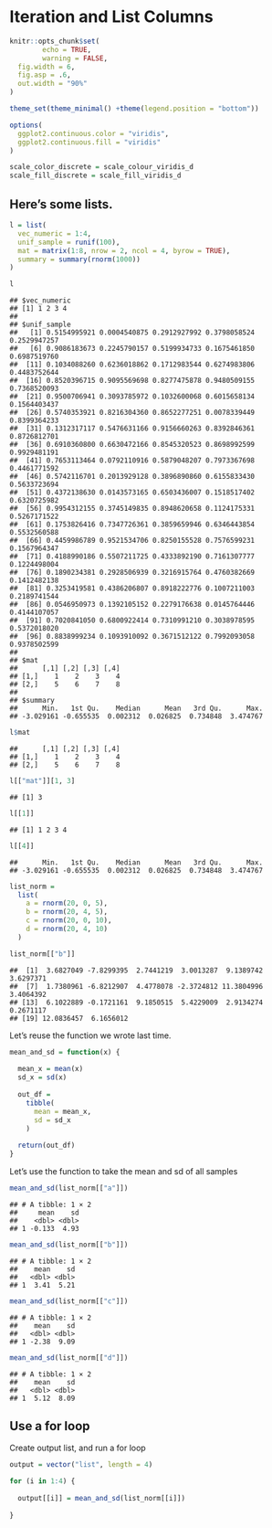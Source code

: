 Iteration and List Columns
================

``` r
knitr::opts_chunk$set(
        echo = TRUE,
        warning = FALSE,
  fig.width = 6,
  fig.asp = .6,
  out.width = "90%"
)

theme_set(theme_minimal() +theme(legend.position = "bottom"))

options(
  ggplot2.continuous.color = "viridis",
  ggplot2.continuous.fill = "viridis"
)

scale_color_discrete = scale_colour_viridis_d
scale_fill_discrete = scale_fill_viridis_d
```

## Here’s some lists.

``` r
l = list(
  vec_numeric = 1:4,
  unif_sample = runif(100),
  mat = matrix(1:8, nrow = 2, ncol = 4, byrow = TRUE),
  summary = summary(rnorm(1000))
)

l
```

    ## $vec_numeric
    ## [1] 1 2 3 4
    ## 
    ## $unif_sample
    ##   [1] 0.5154995921 0.0004540875 0.2912927992 0.3798058524 0.2529947257
    ##   [6] 0.9086183673 0.2245790157 0.5199934733 0.1675461850 0.6987519760
    ##  [11] 0.1034088260 0.6236018862 0.1712983544 0.6274983806 0.4483752644
    ##  [16] 0.8520396715 0.9095569698 0.8277475878 0.9480509155 0.7368520093
    ##  [21] 0.9500706941 0.3093785972 0.1032600068 0.6015658134 0.1564403437
    ##  [26] 0.5740353921 0.8216304360 0.8652277251 0.0078339449 0.8399364233
    ##  [31] 0.1312317117 0.5476631166 0.9156660263 0.8392846361 0.8726812701
    ##  [36] 0.6910360800 0.6630472166 0.8545320523 0.8698992599 0.9929481191
    ##  [41] 0.7653113464 0.0792110916 0.5879048207 0.7973367698 0.4461771592
    ##  [46] 0.5742116701 0.2013929128 0.3896890860 0.6155833430 0.5633723694
    ##  [51] 0.4372138630 0.0143573165 0.6503436007 0.1518517402 0.6320725982
    ##  [56] 0.9954312155 0.3745149835 0.8948620658 0.1124175331 0.5267171522
    ##  [61] 0.1753826416 0.7347726361 0.3859659946 0.6346443854 0.5532560588
    ##  [66] 0.4459986789 0.9521534706 0.8250155528 0.7576599231 0.1567964347
    ##  [71] 0.4188990186 0.5507211725 0.4333892190 0.7161307777 0.1224498004
    ##  [76] 0.1890234381 0.2928506939 0.3216915764 0.4760382669 0.1412482138
    ##  [81] 0.3253419581 0.4386206807 0.8918222776 0.1007211003 0.2189741544
    ##  [86] 0.0546950973 0.1392105152 0.2279176638 0.0145764446 0.4144107057
    ##  [91] 0.7020841050 0.6800922414 0.7310991210 0.3038978595 0.5372018020
    ##  [96] 0.8838999234 0.1093910092 0.3671512122 0.7992093058 0.9378502599
    ## 
    ## $mat
    ##      [,1] [,2] [,3] [,4]
    ## [1,]    1    2    3    4
    ## [2,]    5    6    7    8
    ## 
    ## $summary
    ##      Min.   1st Qu.    Median      Mean   3rd Qu.      Max. 
    ## -3.029161 -0.655535  0.002312  0.026825  0.734848  3.474767

``` r
l$mat
```

    ##      [,1] [,2] [,3] [,4]
    ## [1,]    1    2    3    4
    ## [2,]    5    6    7    8

``` r
l[["mat"]][1, 3]
```

    ## [1] 3

``` r
l[[1]]
```

    ## [1] 1 2 3 4

``` r
l[[4]]
```

    ##      Min.   1st Qu.    Median      Mean   3rd Qu.      Max. 
    ## -3.029161 -0.655535  0.002312  0.026825  0.734848  3.474767

``` r
list_norm = 
  list(
    a = rnorm(20, 0, 5),
    b = rnorm(20, 4, 5),
    c = rnorm(20, 0, 10),
    d = rnorm(20, 4, 10)
  )

list_norm[["b"]]
```

    ##  [1]  3.6827049 -7.8299395  2.7441219  3.0013287  9.1389742  3.6297371
    ##  [7]  1.7380961 -6.8212907  4.4778078 -2.3724812 11.3804996  3.4064392
    ## [13]  6.1022889 -0.1721161  9.1850515  5.4229009  2.9134274  0.2671117
    ## [19] 12.0836457  6.1656012

Let’s reuse the function we wrote last time.

``` r
mean_and_sd = function(x) {
  
  mean_x = mean(x)
  sd_x = sd(x)
  
  out_df = 
    tibble(
      mean = mean_x,
      sd = sd_x
    )
  
  return(out_df)
}
```

Let’s use the function to take the mean and sd of all samples

``` r
mean_and_sd(list_norm[["a"]])
```

    ## # A tibble: 1 × 2
    ##     mean    sd
    ##    <dbl> <dbl>
    ## 1 -0.133  4.93

``` r
mean_and_sd(list_norm[["b"]])
```

    ## # A tibble: 1 × 2
    ##    mean    sd
    ##   <dbl> <dbl>
    ## 1  3.41  5.21

``` r
mean_and_sd(list_norm[["c"]])
```

    ## # A tibble: 1 × 2
    ##    mean    sd
    ##   <dbl> <dbl>
    ## 1 -2.38  9.09

``` r
mean_and_sd(list_norm[["d"]])
```

    ## # A tibble: 1 × 2
    ##    mean    sd
    ##   <dbl> <dbl>
    ## 1  5.12  8.09

## Use a for loop

Create output list, and run a for loop

``` r
output = vector("list", length = 4)

for (i in 1:4) {
  
  output[[i]] = mean_and_sd(list_norm[[i]])
  
}
```
